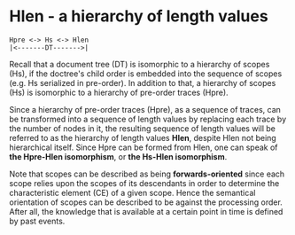 
# Hlen - a hierarchy of length values

```
Hpre <-> Hs <-> Hlen
|<-------DT------->|
```

Recall that a document tree (DT) is isomorphic to a hierarchy of scopes (Hs),
if the doctree's child order is embedded into the sequence of scopes (e.g. Hs
serialized in pre-order). In addition to that, a hierarchy of scopes (Hs) is
isomorphic to a hierarchy of pre-order traces (Hpre).

Since a hierarchy of pre-order traces (Hpre), as a sequence of traces, can
be transformed into a sequence of length values by replacing each trace by
the number of nodes in it, the resulting sequence of length values will be
referred to as the hierarchy of length values **Hlen**, despite Hlen not
being hierarchical itself. Since Hpre can be formed from Hlen, one can speak
of **the Hpre-Hlen isomorphism**, or **the Hs-Hlen isomorphism**.

Note that scopes can be described as being **forwards-oriented** since each
scope relies upon the scopes of its descendants in order to determine the
characteristic element (CE) of a given scope. Hence the semantical orientation
of scopes can be described to be against the processing order. After all,
the knowledge that is available at a certain point in time is defined by
past events.
